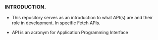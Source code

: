 ### INTRODUCTION. 

- This repository serves as an introduction to what API(s) are and their role in development. In specific Fetch APIs.

- API is an acronym for Application Programming Interface 